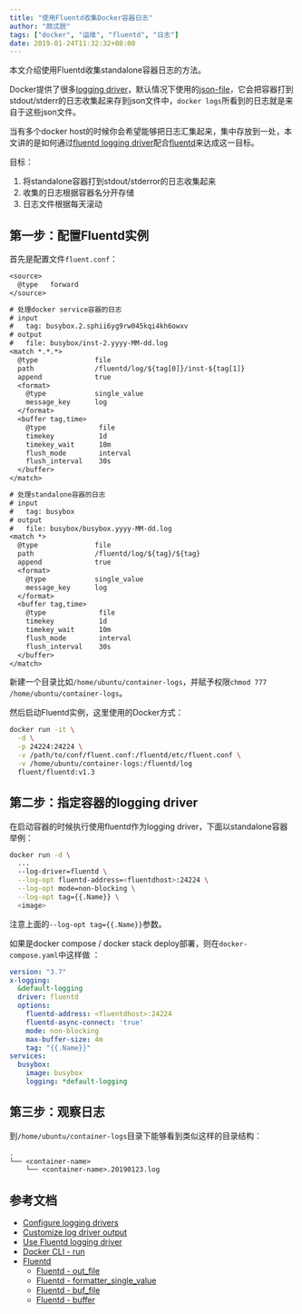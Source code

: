 ```yaml
---
title: "使用Fluentd收集Docker容器日志"
author: "颇忒脱"
tags: ["docker", "运维", "fluentd", "日志"]
date: 2019-01-24T11:32:32+08:00
---
```


本文介绍使用Fluentd收集standalone容器日志的方法。

<!--more-->

Docker提供了很多[logging driver][config-logging-driver]，默认情况下使用的[json-file][json-file]，它会把容器打到stdout/stderr的日志收集起来存到json文件中，`docker logs`所看到的日志就是来自于这些json文件。

当有多个docker host的时候你会希望能够把日志汇集起来，集中存放到一处，本文讲的是如何通过[fluentd logging driver][logging-fluentd]配合[fluentd][fluentd]来达成这一目标。

目标：

1. 将standalone容器打到stdout/stderror的日志收集起来
2. 收集的日志根据容器名分开存储
3. 日志文件根据每天滚动

## 第一步：配置Fluentd实例

首先是配置文件`fluent.conf`：

```txt
<source>
  @type   forward
</source>

# 处理docker service容器的日志
# input 
#   tag: busybox.2.sphii6yg9rw045kqi4kh6owxv
# output
#   file: busybox/inst-2.yyyy-MM-dd.log
<match *.*.*>
  @type              file
  path               /fluentd/log/${tag[0]}/inst-${tag[1]}
  append             true
  <format>
    @type            single_value
    message_key      log
  </format>
  <buffer tag,time>
    @type             file
    timekey           1d
    timekey_wait      10m
    flush_mode        interval
    flush_interval    30s
  </buffer>
</match>

# 处理standalone容器的日志
# input 
#   tag: busybox
# output
#   file: busybox/busybox.yyyy-MM-dd.log
<match *>
  @type              file
  path               /fluentd/log/${tag}/${tag}
  append             true
  <format>
    @type            single_value
    message_key      log
  </format>
  <buffer tag,time>
    @type             file
    timekey           1d
    timekey_wait      10m
    flush_mode        interval
    flush_interval    30s
  </buffer>
</match>
```

新建一个目录比如`/home/ubuntu/container-logs`，并赋予权限`chmod 777 /home/ubuntu/container-logs`。

然后启动Fluentd实例，这里使用的Docker方式：

```bash
docker run -it \
  -d \
  -p 24224:24224 \
  -v /path/to/conf/fluent.conf:/fluentd/etc/fluent.conf \
  -v /home/ubuntu/container-logs:/fluentd/log
  fluent/fluentd:v1.3
```

## 第二步：指定容器的logging driver

在启动容器的时候执行使用fluentd作为logging driver，下面以standalone容器举例：

```bash
docker run -d \
  ...
  --log-driver=fluentd \
  --log-opt fluentd-address=<fluentdhost>:24224 \
  --log-opt mode=non-blocking \
  --log-opt tag={{.Name}} \
  <image>
```

注意上面的`--log-opt tag={{.Name}}`参数。

如果是docker compose / docker stack deploy部署，则在`docker-compose.yaml`中这样做 ：

```yaml
version: "3.7"
x-logging:
  &default-logging
  driver: fluentd
  options:
    fluentd-address: <fluentdhost>:24224
    fluentd-async-connect: 'true'
    mode: non-blocking
    max-buffer-size: 4m
    tag: "{{.Name}}"
services:
  busybox:
    image: busybox
    logging: *default-logging
```

## 第三步：观察日志

到`/home/ubuntu/container-logs`目录下能够看到类似这样的目录结构：

```txt
.
└── <container-name>
    └── <container-name>.20190123.log
```
 
## 参考文档

* [Configure logging drivers][config-logging-driver]
* [Customize log driver output][customize-logger]
* [Use Fluentd logging driver][logging-fluentd]
* [Docker CLI - run][docker-cli-run]
* [Fluentd][fluentd]
  * [Fluentd - out_file][fluentd-out_file]
  * [Fluentd - formatter_single_value][fluentd-formatter_single_value]
  * [Fluentd - buf_file][fluentd-buf_file]
  * [Fluentd - buffer][fluentd-buffer]

[fluentd]: https://docs.fluentd.org/v1.0/articles/quickstart
[logging-fluentd]: https://docs.docker.com/config/containers/logging/fluentd/
[customize-logger]: https://docs.docker.com/config/containers/logging/log_tags/
[config-logging-driver]: https://docs.docker.com/config/containers/logging/configure/
[json-file]: https://docs.docker.com/config/containers/logging/json-file/
[fluentd-out_file]: https://docs.fluentd.org/v1.0/articles/out_file
[fluentd-formatter_single_value]: https://docs.fluentd.org/v1.0/articles/formatter_single_value
[fluentd-buf_file]: https://docs.fluentd.org/v1.0/articles/buf_file
[fluentd-buffer]: https://docs.fluentd.org/v1.0/articles/buffer-section
[docker-cli-run]: https://docs.docker.com/engine/reference/commandline/run/